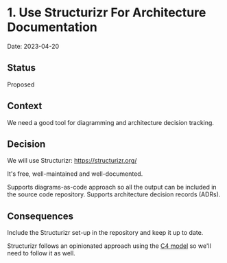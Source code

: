 # 1. Use Structurizr For Architecture Documentation

Date: 2023-04-20

## Status

Proposed

## Context

We need a good tool for diagramming and architecture decision tracking.

## Decision

We will use Structurizr: https://structurizr.org/

It's free, well-maintained and well-documented.

Supports diagrams-as-code approach so all the output can be included in the source code repository. Supports architecture decision records (ADRs).

## Consequences

Include the Structurizr set-up in the repository and keep it up to date.

Structurizr follows an opinionated approach using the [C4 model](https://c4model.com/) so we'll need to follow it as well.